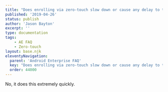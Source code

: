 ```yaml
---
title: "Does enrolling via zero-touch slow down or cause any delay to the setup process while it’s retrieving the zero-touch config?"
published: '2019-04-26'
status: publish
author: 'Jason Bayton'
excerpt: ''
type: documentation
tags: 
    - AE FAQ
    - Zero-touch
layout: base.njk
eleventyNavigation:
  parent: 'Android Enterprise FAQ'
  key: "Does enrolling via zero-touch slow down or cause any delay to the setup process while it’s retrieving the zero-touch config?"
  order: 44000
--- 
```

No, it does this extremely quickly.

